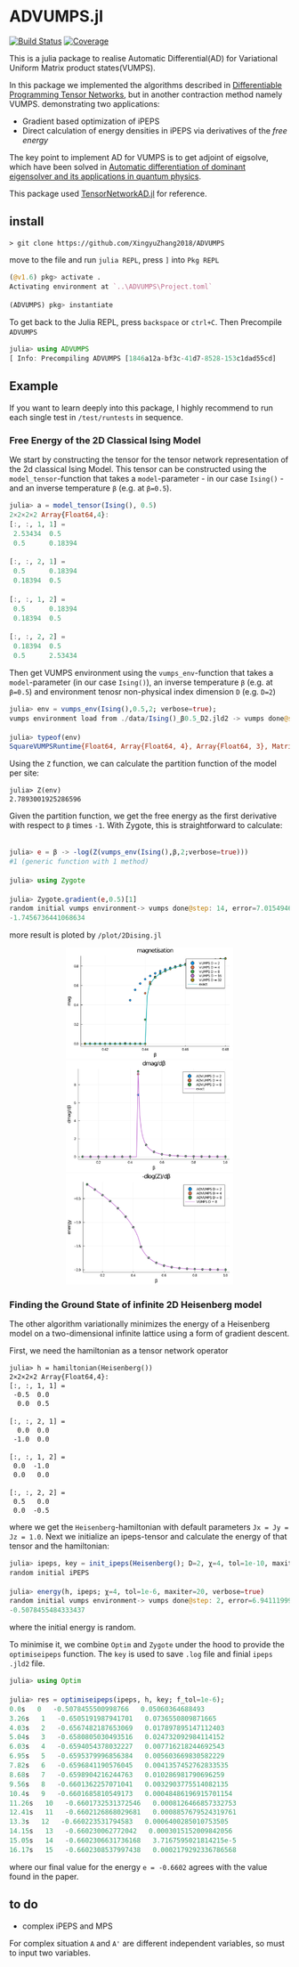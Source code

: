 # ADVUMPS.jl

[![Build Status](https://travis-ci.com/XingyuZhang2018/ADVUMPS.jl.svg?branch=dev)](https://travis-ci.com/XingyuZhang2018/ADVUMPS.jl)
[![Coverage](https://codecov.io/gh/XingyuZhang2018/ADVUMPS.jl/branch/dev/graph/badge.svg)](https://codecov.io/gh/XingyuZhang2018/ADVUMPS.jl)

This is a julia package to realise Automatic Differential(AD) for Variational Uniform Matrix product states(VUMPS). 

In this package we implemented the algorithms described in [Differentiable Programming Tensor Networks](https://arxiv.org/abs/1903.09650), but in another contraction method namely VUMPS.
demonstrating two applications:
- Gradient based optimization of iPEPS
- Direct calculation of energy densities in iPEPS via derivatives of the _free energy_

The key point to implement AD for VUMPS is to get adjoint of eigsolve, which have been solved in [Automatic differentiation of dominant eigensolver and its applications in quantum physics](https://journals.aps.org/prb/abstract/10.1103/PhysRevB.101.245139).

This package used [TensorNetworkAD.jl](https://github.com/under-Peter/TensorNetworkAD.jl) for reference.
## install
```shell
> git clone https://github.com/XingyuZhang2018/ADVUMPS
```
move to the file and run `julia REPL`, press `]` into `Pkg REPL`
```julia
(@v1.6) pkg> activate .
Activating environment at `..\ADVUMPS\Project.toml`

(ADVUMPS) pkg> instantiate
```
To get back to the Julia REPL, press `backspace` or `ctrl+C`. Then Precompile `ADVUMPS`
```julia
julia> using ADVUMPS
[ Info: Precompiling ADVUMPS [1846a12a-bf3c-41d7-8528-153c1dad55cd]
```
## Example
If you want to learn deeply into this package, I highly recommend to run each single test in `/test/runtests` in sequence.
### Free Energy of the 2D Classical Ising Model

We start by constructing the tensor for the tensor network representation of the 2d classical Ising Model.
This tensor can be constructed using the `model_tensor`-function that takes a `model`-parameter - in our case `Ising()` - and an inverse temperature `β` (e.g. at `β=0.5`).

```julia
julia> a = model_tensor(Ising(), 0.5)
2×2×2×2 Array{Float64,4}:
[:, :, 1, 1] =
 2.53434  0.5    
 0.5      0.18394

[:, :, 2, 1] =
 0.5      0.18394
 0.18394  0.5    

[:, :, 1, 2] =
 0.5      0.18394
 0.18394  0.5    

[:, :, 2, 2] =
 0.18394  0.5    
 0.5      2.53434
```
Then get VUMPS environment using the `vumps_env`-function that takes a `model`-parameter (in our case `Ising()`), an inverse temperature `β` (e.g. at `β=0.5`) and environment tenosr non-physical index dimension `D` (e.g. `D=2`)
```julia
julia> env = vumps_env(Ising(),0.5,2; verbose=true);
vumps environment load from ./data/Ising()_β0.5_D2.jld2 -> vumps done@step: 14, error=4.711261292584041e-11

julia> typeof(env)
SquareVUMPSRuntime{Float64, Array{Float64, 4}, Array{Float64, 3}, Matrix{Float64}} (alias for VUMPSRuntime{SquareLattice, Float64, 4, Array{Float64, 4}, Array{Float64, 3}, Array{Float64, 2}})
```
Using the `Z` function, we can calculate the partition function of the model per site:
```
julia> Z(env)
2.7893001925286596
```
Given the partition function, we get the free energy as the first derivative with respect to `β` times `-1`.
With Zygote, this is straightforward to calculate:
```julia

julia> e = β -> -log(Z(vumps_env(Ising(),β,2;verbose=true)))
#1 (generic function with 1 method)

julia> using Zygote

julia> Zygote.gradient(e,0.5)[1]
random initial vumps environment-> vumps done@step: 14, error=7.015494617183392e-11
-1.7456736441068634
```
more result is ploted by `/plot/2Dising.jl`

<div align="center"><img src="./plot/2Disingmag.svg" width="300px" alt="2Disingmag" div><img src="./plot/2Disingdmag.svg" width="300px" alt="2Disingmag" div><img src="./plot/2Disingene.svg" width="300px" alt="2Disingmag" div></div>

### Finding the Ground State of infinite 2D Heisenberg model

The other algorithm variationally minimizes the energy of a Heisenberg model on a two-dimensional infinite lattice using a form of gradient descent.

First, we need the hamiltonian as a tensor network operator
```
julia> h = hamiltonian(Heisenberg())
2×2×2×2 Array{Float64,4}:
[:, :, 1, 1] =
 -0.5  0.0
  0.0  0.5

[:, :, 2, 1] =
  0.0  0.0
 -1.0  0.0

[:, :, 1, 2] =
 0.0  -1.0
 0.0   0.0

[:, :, 2, 2] =
 0.5   0.0
 0.0  -0.5
```
where we get the `Heisenberg`-hamiltonian with default parameters `Jx = Jy = Jz = 1.0`.
Next we initialize an ipeps-tensor and calculate the energy of that tensor and the hamiltonian:
```julia
julia> ipeps, key = init_ipeps(Heisenberg(); D=2, χ=4, tol=1e-10, maxiter=20);
random initial iPEPS

julia> energy(h, ipeps; χ=4, tol=1e-6, maxiter=20, verbose=true)
random initial vumps environment-> vumps done@step: 2, error=6.94111999566797e-9
-0.5078455484333437
```
where the initial energy is random.

To minimise it, we combine `Optim` and `Zygote` under the hood to provide the `optimiseipeps` function. The `key` is used to save `.log` file and finial `ipeps` `.jld2` file.
```julia
julia> using Optim

julia> res = optimiseipeps(ipeps, h, key; f_tol=1e-6);
0.0s   0   -0.5078455500998766   0.05060364688493
3.26s   1   -0.6505191987941701   0.0736550809871665
4.03s   2   -0.6567482187653069   0.017897895147112403
5.04s   3   -0.6580805030493516   0.024732092984114152
6.03s   4   -0.6594054378032227   0.007716218244692543
6.95s   5   -0.6595379996856384   0.005603669830582229
7.82s   6   -0.6596841190576045   0.0041357452762833535
8.68s   7   -0.6598904216244763   0.010286981790696259
9.56s   8   -0.6601362257071041   0.0032903775514082135
10.4s   9   -0.6601685810549173   0.00048486196915701154
11.26s   10   -0.6601732531372546   0.0008126466857332753
12.41s   11   -0.6602126868029681   0.0008857679524319761
13.3s   12   -0.660223531794583   0.0006400285010753505
14.15s   13   -0.660230062772042   0.0003015152009842056
15.05s   14   -0.6602306631736168   3.7167595021814215e-5
16.17s   15   -0.6602308537997438   0.0002179292336786568
```
where our final value for the energy `e = -0.6602` agrees with the value found in the paper.

## to do 

* complex iPEPS and MPS

For complex situation `A` and `A'` are different independent variables, so must to input two variables.
